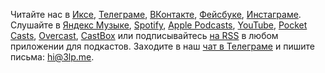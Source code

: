 Читайте нас в
	[Иксе](https://x.com/lp_cast),
	[Телеграме](https://t.me/lp_cast),
	[ВКонтакте](https://vk.com/lp_cast),
	[Фейсбуке](https://fb.me/3lpcast),
	[Инстаграме](https://www.instagram.com/lp_cast/).
Слушайте в
	[Яндекс Музыке](https://music.yandex.ru/album/33167042),
	[Spotify](https://open.spotify.com/show/0xpVD4jiXiEOICICGXrVUx),
	[Apple Podcasts](https://podcasts.apple.com/podcast/id1469847344),
	[YouTube](https://www.youtube.com/playlist?list=PLOIwJwKt6W1CCSMFP-4YrRajRAxh2csUS),
	[Pocket Casts](https://pca.st/U71V),
	[Overcast](https://overcast.fm/itunes1469847344),
	[CastBox](https://castbox.fm/channel/id2183207)
	или подписывайтесь [на RSS](https://3lp.me/feed/)
	в любом приложении для подкастов.
Заходите в наш [чат в Телеграме](https://t.me/oh_lp_chat)
и пишите письма: [hi@3lp.me](mailto:hi@3lp.me).

